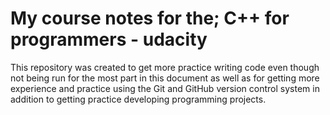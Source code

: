 # My course notes for the; C++ for programmers - udacity

This repository was created to get more practice writing code even though not being run for the most part in this document as well as for getting more experience and practice using the Git and GitHub version control system in addition to getting practice developing programming projects. 
